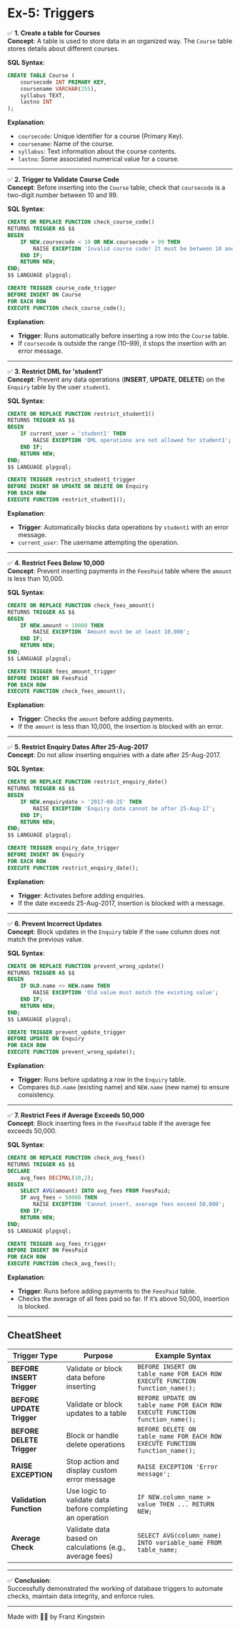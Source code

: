 # **Ex-5: Triggers**

✅ **1. Create a table for Courses**  
**Concept**: A table is used to store data in an organized way. The `Course` table stores details about different courses.  

**SQL Syntax**:  
```sql
CREATE TABLE Course (
    coursecode INT PRIMARY KEY,
    coursename VARCHAR(255),
    syllabus TEXT,
    lastno INT
);
```

**Explanation**:  
- `coursecode`: Unique identifier for a course (Primary Key).  
- `coursename`: Name of the course.  
- `syllabus`: Text information about the course contents.  
- `lastno`: Some associated numerical value for a course.

---

✅ **2. Trigger to Validate Course Code**  
**Concept**: Before inserting into the `Course` table, check that `coursecode` is a two-digit number between 10 and 99.

**SQL Syntax**:  
```sql
CREATE OR REPLACE FUNCTION check_course_code()
RETURNS TRIGGER AS $$
BEGIN
    IF NEW.coursecode < 10 OR NEW.coursecode > 99 THEN
        RAISE EXCEPTION 'Invalid course code! It must be between 10 and 99.';
    END IF;
    RETURN NEW;
END;
$$ LANGUAGE plpgsql;

CREATE TRIGGER course_code_trigger
BEFORE INSERT ON Course
FOR EACH ROW
EXECUTE FUNCTION check_course_code();
```

**Explanation**:  
- **Trigger**: Runs automatically before inserting a row into the `Course` table.  
- If `coursecode` is outside the range (10–99), it stops the insertion with an error message.

---

✅ **3. Restrict DML for 'student1'**  
**Concept**: Prevent any data operations (**INSERT**, **UPDATE**, **DELETE**) on the `Enquiry` table by the user `student1`.

**SQL Syntax**:  
```sql
CREATE OR REPLACE FUNCTION restrict_student1()
RETURNS TRIGGER AS $$
BEGIN
    IF current_user = 'student1' THEN
        RAISE EXCEPTION 'DML operations are not allowed for student1';
    END IF;
    RETURN NEW;
END;
$$ LANGUAGE plpgsql;

CREATE TRIGGER restrict_student1_trigger
BEFORE INSERT OR UPDATE OR DELETE ON Enquiry
FOR EACH ROW
EXECUTE FUNCTION restrict_student1();
```

**Explanation**:  
- **Trigger**: Automatically blocks data operations by `student1` with an error message.  
- `current_user`: The username attempting the operation.

---

✅ **4. Restrict Fees Below 10,000**  
**Concept**: Prevent inserting payments in the `FeesPaid` table where the `amount` is less than 10,000.

**SQL Syntax**:  
```sql
CREATE OR REPLACE FUNCTION check_fees_amount()
RETURNS TRIGGER AS $$
BEGIN
    IF NEW.amount < 10000 THEN
        RAISE EXCEPTION 'Amount must be at least 10,000';
    END IF;
    RETURN NEW;
END;
$$ LANGUAGE plpgsql;

CREATE TRIGGER fees_amount_trigger
BEFORE INSERT ON FeesPaid
FOR EACH ROW
EXECUTE FUNCTION check_fees_amount();
```

**Explanation**:  
- **Trigger**: Checks the `amount` before adding payments.  
- If the `amount` is less than 10,000, the insertion is blocked with an error.

---

✅ **5. Restrict Enquiry Dates After 25-Aug-2017**  
**Concept**: Do not allow inserting enquiries with a date after 25-Aug-2017.

**SQL Syntax**:  
```sql
CREATE OR REPLACE FUNCTION restrict_enquiry_date()
RETURNS TRIGGER AS $$
BEGIN
    IF NEW.enquirydate > '2017-08-25' THEN
        RAISE EXCEPTION 'Enquiry date cannot be after 25-Aug-17';
    END IF;
    RETURN NEW;
END;
$$ LANGUAGE plpgsql;

CREATE TRIGGER enquiry_date_trigger
BEFORE INSERT ON Enquiry
FOR EACH ROW
EXECUTE FUNCTION restrict_enquiry_date();
```

**Explanation**:  
- **Trigger**: Activates before adding enquiries.  
- If the date exceeds 25-Aug-2017, insertion is blocked with a message.

---

✅ **6. Prevent Incorrect Updates**  
**Concept**: Block updates in the `Enquiry` table if the `name` column does not match the previous value.

**SQL Syntax**:  
```sql
CREATE OR REPLACE FUNCTION prevent_wrong_update()
RETURNS TRIGGER AS $$
BEGIN
    IF OLD.name <> NEW.name THEN
        RAISE EXCEPTION 'Old value must match the existing value';
    END IF;
    RETURN NEW;
END;
$$ LANGUAGE plpgsql;

CREATE TRIGGER prevent_update_trigger
BEFORE UPDATE ON Enquiry
FOR EACH ROW
EXECUTE FUNCTION prevent_wrong_update();
```

**Explanation**:  
- **Trigger**: Runs before updating a row in the `Enquiry` table.  
- Compares `OLD.name` (existing name) and `NEW.name` (new name) to ensure consistency.

---

✅ **7. Restrict Fees if Average Exceeds 50,000**  
**Concept**: Block inserting fees in the `FeesPaid` table if the average fee exceeds 50,000.

**SQL Syntax**:  
```sql
CREATE OR REPLACE FUNCTION check_avg_fees()
RETURNS TRIGGER AS $$
DECLARE
    avg_fees DECIMAL(10,2);
BEGIN
    SELECT AVG(amount) INTO avg_fees FROM FeesPaid;
    IF avg_fees > 50000 THEN
        RAISE EXCEPTION 'Cannot insert, average fees exceed 50,000';
    END IF;
    RETURN NEW;
END;
$$ LANGUAGE plpgsql;

CREATE TRIGGER avg_fees_trigger
BEFORE INSERT ON FeesPaid
FOR EACH ROW
EXECUTE FUNCTION check_avg_fees();
```

**Explanation**:  
- **Trigger**: Runs before adding payments to the `FeesPaid` table.  
- Checks the average of all fees paid so far. If it’s above 50,000, insertion is blocked.

---

## **CheatSheet**

| **Trigger Type**               | **Purpose**                                                      | **Example Syntax**                                                                 |
|--------------------------------|------------------------------------------------------------------|------------------------------------------------------------------------------------|
| **BEFORE INSERT Trigger**      | Validate or block data before inserting                         | `BEFORE INSERT ON table_name FOR EACH ROW EXECUTE FUNCTION function_name();`       |
| **BEFORE UPDATE Trigger**      | Validate or block updates to a table                           | `BEFORE UPDATE ON table_name FOR EACH ROW EXECUTE FUNCTION function_name();`       |
| **BEFORE DELETE Trigger**      | Block or handle delete operations                              | `BEFORE DELETE ON table_name FOR EACH ROW EXECUTE FUNCTION function_name();`       |
| **RAISE EXCEPTION**            | Stop action and display custom error message                   | `RAISE EXCEPTION 'Error message';`                                                |
| **Validation Function**        | Use logic to validate data before completing an operation       | `IF NEW.column_name > value THEN ... RETURN NEW;`                                  |
| **Average Check**              | Validate data based on calculations (e.g., average fees)       | `SELECT AVG(column_name) INTO variable_name FROM table_name;`                      |

---

✅ **Conclusion**:  
Successfully demonstrated the working of database triggers to automate checks, maintain data integrity, and enforce rules.

---
Made with 🫶🏻 by Franz Kingstein
